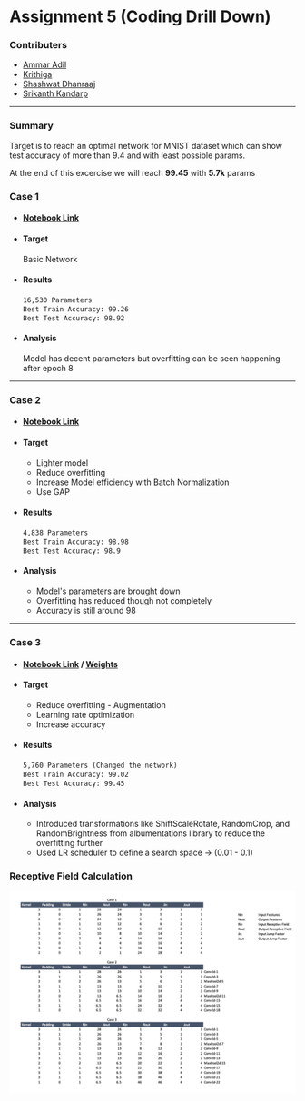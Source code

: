 # Assignment 5 (Coding Drill Down)
### Contributers
* [Ammar Adil](https://github.com/adilsammar)
* [Krithiga](https://github.com/BottleSpink)
* [Shashwat Dhanraaj](https://github.com/sdhanraaj12)
* [Srikanth Kandarp](https://github.com/Srikanth-Kandarp)

----
### Summary 

Target is to reach an optimal network for MNIST dataset which can show test accuracy of more than 9.4 and with least possible params.

At the end of this excercise we will reach **99.45** with **5.7k** params

### Case 1

  * #### [Notebook Link](../notebooks/Case1.ipynb)
  * #### Target 
    Basic Network
  * #### Results
    ```
    16,530 Parameters
    Best Train Accuracy: 99.26
    Best Test Accuracy: 98.92
    ```
  * #### Analysis
    Model has decent parameters but overfitting can be seen happening after epoch 8

---
### Case 2

  * #### [Notebook Link](../notebooks/Case2.ipynb)
  * #### Target 

     * Lighter model
     * Reduce overfitting
     * Increase Model efficiency with Batch Normalization
     * Use GAP
  * #### Results
    ```
    4,838 Parameters
    Best Train Accuracy: 98.98
    Best Test Accuracy: 98.9
    ```
  * #### Analysis

    * Model's parameters are brought down
    * Overfitting has reduced though not completely
    * Accuracy is still around 98

---
### Case 3

  * #### [Notebook Link](../notebooks/Case2.ipynb) / [Weights](../weights/model_weights_99.45.pth)
  * #### Target
    * Reduce overfitting - Augmentation
    * Learning rate optimization
    * Increase accuracy

  * #### Results
    ```
    5,760 Parameters (Changed the network)
    Best Train Accuracy: 99.02
    Best Test Accuracy: 99.45
    ```
  * #### Analysis
    * Introduced transformations like ShiftScaleRotate, RandomCrop, and RandomBrightness from albumentations library to reduce the overfitting further
    * Used LR scheduler to define a search space -> (0.01 - 0.1)


### Receptive Field Calculation
  
<center>

![Receptive Field Calculation](../assets/Receptive_Field.png)

</center>
